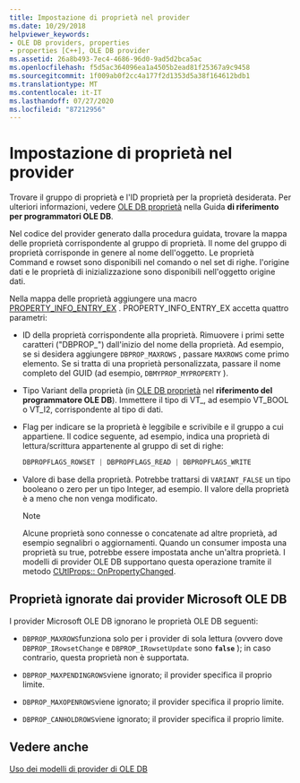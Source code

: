 ```yaml
---
title: Impostazione di proprietà nel provider
ms.date: 10/29/2018
helpviewer_keywords:
- OLE DB providers, properties
- properties [C++], OLE DB provider
ms.assetid: 26a8b493-7ec4-4686-96d0-9ad5d2bca5ac
ms.openlocfilehash: f5d5ac364096ea1a4505b2ead81f25367a9c9458
ms.sourcegitcommit: 1f009ab0f2cc4a177f2d1353d5a38f164612bdb1
ms.translationtype: MT
ms.contentlocale: it-IT
ms.lasthandoff: 07/27/2020
ms.locfileid: "87212956"
---
```

# <a name="setting-properties-in-your-provider"></a>Impostazione di proprietà nel provider

Trovare il gruppo di proprietà e l'ID proprietà per la proprietà desiderata. Per ulteriori informazioni, vedere [OLE DB proprietà](/previous-versions/windows/desktop/ms722734(v=vs.85)) nella Guida **di riferimento per programmatori OLE DB**.

Nel codice del provider generato dalla procedura guidata, trovare la mappa delle proprietà corrispondente al gruppo di proprietà. Il nome del gruppo di proprietà corrisponde in genere al nome dell'oggetto. Le proprietà Command e rowset sono disponibili nel comando o nel set di righe. l'origine dati e le proprietà di inizializzazione sono disponibili nell'oggetto origine dati.

Nella mappa delle proprietà aggiungere una macro [PROPERTY_INFO_ENTRY_EX](../../data/oledb/property-info-entry-ex.md) . PROPERTY_INFO_ENTRY_EX accetta quattro parametri:

- ID della proprietà corrispondente alla proprietà. Rimuovere i primi sette caratteri ("DBPROP_") dall'inizio del nome della proprietà. Ad esempio, se si desidera aggiungere `DBPROP_MAXROWS` , passare `MAXROWS` come primo elemento. Se si tratta di una proprietà personalizzata, passare il nome completo del GUID (ad esempio, `DBMYPROP_MYPROPERTY` ).

- Tipo Variant della proprietà (in [OLE DB proprietà](/previous-versions/windows/desktop/ms722734(v=vs.85)) nel **riferimento del programmatore OLE DB**). Immettere il tipo di VT_, ad esempio VT_BOOL o VT_I2, corrispondente al tipo di dati.

- Flag per indicare se la proprietà è leggibile e scrivibile e il gruppo a cui appartiene. Il codice seguente, ad esempio, indica una proprietà di lettura/scrittura appartenente al gruppo di set di righe:

    ```cpp
    DBPROPFLAGS_ROWSET | DBPROPFLAGS_READ | DBPROPFLAGS_WRITE
    ```

- Valore di base della proprietà. Potrebbe trattarsi di `VARIANT_FALSE` un tipo booleano o zero per un tipo Integer, ad esempio. Il valore della proprietà è a meno che non venga modificato.

    > [!NOTE]
    > Alcune proprietà sono connesse o concatenate ad altre proprietà, ad esempio segnalibri o aggiornamenti. Quando un consumer imposta una proprietà su true, potrebbe essere impostata anche un'altra proprietà. I modelli di provider OLE DB supportano questa operazione tramite il metodo [CUtlProps:: OnPropertyChanged](../../data/oledb/cutlprops-onpropertychanged.md).

## <a name="properties-ignored-by-microsoft-ole-db-providers"></a>Proprietà ignorate dai provider Microsoft OLE DB

I provider Microsoft OLE DB ignorano le proprietà OLE DB seguenti:

- `DBPROP_MAXROWS`funziona solo per i provider di sola lettura (ovvero dove `DBPROP_IRowsetChange` e `DBPROP_IRowsetUpdate` sono **`false`** ); in caso contrario, questa proprietà non è supportata.

- `DBPROP_MAXPENDINGROWS`viene ignorato; il provider specifica il proprio limite.

- `DBPROP_MAXOPENROWS`viene ignorato; il provider specifica il proprio limite.

- `DBPROP_CANHOLDROWS`viene ignorato; il provider specifica il proprio limite.

## <a name="see-also"></a>Vedere anche

[Uso dei modelli di provider di OLE DB](../../data/oledb/working-with-ole-db-provider-templates.md)
